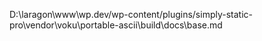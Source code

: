 D:\laragon\www\wp.dev/wp-content/plugins/simply-static-pro\vendor\voku\portable-ascii\build\docs\base.md